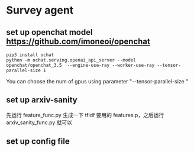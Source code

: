 # Survey agent
## set up openchat model https://github.com/imoneoi/openchat
```
pip3 install ochat
python -m ochat.serving.openai_api_server --model openchat/openchat_3.5  --engine-use-ray --worker-use-ray --tensor-parallel-size 1
```
You can choose the num of gpus using parameter  "--tensor-parallel-size "

## set up arxiv-sanity

先运行 feature_func.py 生成一下 tfidf 要用的 features.p，之后运行 arxiv_sanity_func.py 就可以

## set up config file


